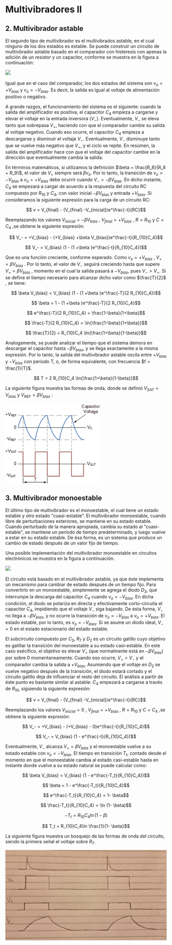 # Multivibradores II

## 2. Multivibrador astable

El segundo tipo de multivibrador es el multivibrados astable, en el cual ninguno de los dos estados es estable. Se puede construir un circuito de mulitivbrador astable basado en el comparador con histeresis con apenas la adición de un resistor y un capacitor, conforme se muestra en la figura a continuación:

<img src="https://julianodb.github.io/electronic_circuits_diagrams/astable_multivibrator.png" width="300">

Igual que en el caso del comparador, los dos estados del sistema son $v_o=+V_{bias}$ y $v_o=-V_{bias}$. Es decir, la salida es igual al voltaje de alimentación positivo o negativo. 

A grande razgos, el funcionamiento del sistema es el siguiente: cuando la salida del amplificador es positiva, el capacitor $C_4$ empieza a cargarse y elevar el voltaje en la entrada inversora ($V_-$). Eventualmente, $V_-$ se eleva tanto que sobrepasa $V_+$, haciendo con que el comparador cambie su salida al voltaje negativo. Cuando eso ocurre, el capacitor $C_4$ empieza a descargarse y disminuir el voltaje $V_-$. Eventualmente, $V_-$ disminuye tanto que se vuelve más negativo que $V_+$, y el ciclo se repite. En resúmen, la salida del amplificador hace con que el voltaje del capacitor cambie en la dirección que eventualmente cambia la salida.

En términos matemáticos, si utilizamos la definición $\beta = \frac{R_8}{R_8 + R_9}$, el valor de $V_+$ siempre será $\beta v_o$. Por lo tanto, la transición de $v_o = -V_{bias}$ a $v_o = +V_{bias}$ debe ocurrir cuando $V_- = -\beta V_{bias}$. En dicho instante, $C_4$ se empezará a cargar de acuerdo a la respuesta del circuito RC compuesto por $R_{10}$ y $C_4$, con valor inicial $-\beta V_{bias}$ y entrada $+V_{bias}$. Si consideramos la siguiente expresión para la carga de un circuito RC:

$$ v = V_{final} - (V_{final}  -V_{inicial})e^\frac{-t}{RC}$$

Reemplazando los valores $V_{inicial} = -\beta V_{bias}$ , $V_{final} = +V_{bias}$ , $R = R_{10}$ y $C = C_4$ ,se obtiene la siguiente expresión:

$$ V_- = +V_{bias} - (+V_{bias}  +\beta V_{bias})e^\frac{-t}{R_{10}C_4}$$

$$ V_- = V_{bias} (1 - (1 +\beta )e^\frac{-t}{R_{10}C_4})$$

Que es una función creciente, conforme esperado. Como $v_o = +V_{bias}$ , $V_+ = \beta V_{bias}$ . Por lo tanto, el valor de $V_-$ seguirá creciendo hasta que supere $V_+ = \beta V_{bias}$ , momento en el cual la salida pasará a $-V_{bias}$, pues $V_- > V_+$. Si se define el tiempo necesario para alcanzar dicho valor como $\frac{T}{2}$ , se tiene:

$$ \beta V_{bias} = V_{bias} (1 - (1 +\beta )e^\frac{-T}{2 R_{10}C_4})$$

$$ \beta  = 1 - (1 +\beta )e^\frac{-T}{2 R_{10}C_4}$$

$$ e^\frac{-T}{2 R_{10}C_4} = \frac{1-\beta}{1+\beta}$$

$$ \frac{-T}{2 R_{10}C_4} = \ln{\frac{1-\beta}{1+\beta}}$$

$$ \frac{T}{2} = R_{10}C_4 \ln{\frac{1+\beta}{1-\beta}}$$

Analogamente, se puede analizar el tiempo que el sistema demora en descargar el capacitor hasta $-\beta V_{bias}$, y se llega exactamente a la misma expresión. Por lo tanto, la salida del multivibrador astable oscila entre $+V_{bias}$ y $-V_{bias}$ con período T, o, de forma equivalente, con frecuencia $f = \frac{1}{T}$. 

$$ T = 2 R_{10}C_4 \ln{\frac{1+\beta}{1-\beta}}$$

La siguiente figura muestra las formas de onda, donde se definió $V_{SAT} = V_{bias}$ y $V_{REF} = \beta V_{bias}$ :

![T7_F4](../img/14_astable_waveform.gif)

## 3. Multivibrador monoestable

El último tipo de multivibrador es el monoestable, el cual tiene un estado estable y otro estado "cuasi-estable". El multivibrador monoestable, cuando libre de perturbaciones exteriores, se mantiene en su estado estable. Cuando perturbado de la manera apropiada, cambia su estado al "cuasi-estable", se mantiene un período de tiempo predeterminado, y luego vuelve a estar en su estado estable. De ésa forma, es un sistema que produce un cambio de estado después de un valor fijo de tiempo. 

Una posible implementación del multivibrador monoestable en circuitos electrónicos se muestra en la figura a continuación.

<img src="https://julianodb.github.io/electronic_circuits_diagrams/monostable_multivibrator.png" width="400">

El circuito está basado en el multivibrador astable, ya que éste implementa un mecanismo para cambiar de estado después de un tiempo fijo. Para convertirlo en un monoestable, simplemente se agrega el diodo $D_3$, que interrumpe la descarga del capacitor $C_4$ cuando $v_o = -V_{bias}$. En dicha condición, el diodo se polariza en directa y efectivamente corto-circuita el capacitor $C_4$, impidiendo que el voltaje $V_-$ siga bajando. De ésta forma, $V_-$ no llega a $-\beta V_{bias}$, y no ocurre la transición de $v_o = - V_{bias}$ a $v_o = + V_{bias}$. El estado estable, por lo tanto, es $v_o = - V_{bias}$. Si se asume un diodo ideal, $V_- = 0$ en el estado estacionario del estado estable.

El subcircuito compuesto por $C_3$, $R_7$ y $D_2$ es un circuito gatillo cuyo objetivo es gatillar la transición del monoestable a su estado casi-estable. En este caso esécífico, el objetivo es elevar $V_+$ (que normalmente está en $-\beta V_{bias}$) por sobre 0 momentaneamente. Cuando eso ocurre, $V_+ > V_-$ y el comparador cambia la salida a $+V_{bias}$. Asumiendo que el voltaje en $D_2$ se vuelve negativo después de la transición, el diodo estará cortado y el circuito gatillo deja de influenciar el resto del circuito. El análisis a partir de éste punto es bastante similar al astable: $C_4$ empezará a cargarse a través de $R_{10}$, siguiendo la siguiente expresión:

$$ v = V_{final} - (V_{final}  -V_{inicial})e^\frac{-t}{RC}$$

Reemplazando los valores $V_{inicial} = 0$ , $V_{final} = +V_{bias}$ , $R = R_{10}$ y $C = C_4$ ,se obtiene la siguiente expresión:

$$ V_- = +V_{bias} - (+V_{bias} - 0)e^\frac{-t}{R_{10}C_4}$$

$$ V_- = V_{bias} (1 - e^\frac{-t}{R_{10}C_4})$$

Eventualmente, $V_-$ alcanza $V_+ = \beta V_{bias}$ y el monoestable vuelve a su estado estable con $v_o = - V_{bias}$. El tiempo en transición $T_t$, contado desde el momento en que el monoestable cambia al estado casi-estable hasta en instante donde vuelve a su estado natural se puede calcular como:

$$ \beta V_{bias} = V_{bias} (1 - e^\frac{-T_t}{R_{10}C_4})$$

$$ \beta  = 1 - e^\frac{-T_t}{R_{10}C_4}$$

$$ e^\frac{-T_t}{R_{10}C_4} = 1- \beta$$

$$ \frac{-T_t}{R_{10}C_4} = \ln (1- \beta)$$

$$ -T_t = R_{10}C_4\ln (1- \beta)$$

$$ T_t = R_{10}C_4\ln \frac{1}{1- \beta}$$

La siguiente figura muestra un bosquejo de las formas de onda del circuito, siendo la primera señal el voltaje sobre $R_7$.

![T7_F5](../img/T7_F4.jpeg)